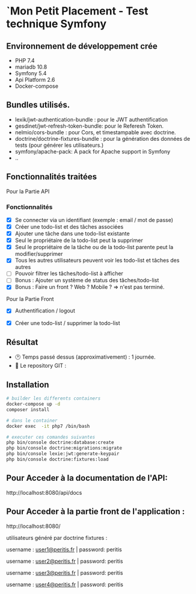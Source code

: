 `Mon Petit Placement - Test technique Symfony
==============================================

Environnement de développement crée
-------------

* PHP 7.4
* mariadb 10.8
* Symfony 5.4
* Api Platform 2.6
* Docker-compose


Bundles utilisés.
-------------
* lexik/jwt-authentication-bundle : pour le JWT authentification
* gesdinet/jwt-refresh-token-bundle: pour le Referesh Token.
* nelmio/cors-bundle : pour Cors, et timestampable avec doctrine.
* doctrine/doctrine-fixtures-bundle : pour la génération des données de tests (pour générer les utilisateurs.)
* symfony/apache-pack: A pack for Apache support in Symfony
* ..

Fonctionnalités traitées
-------------

Pour la Partie API

### Fonctionnalités

- [x] Se connecter via un identifiant (exemple : email / mot de passe)
- [x] Créer une todo-list et des tâches associées
- [x] Ajouter une tâche dans une todo-list existante
- [x] Seul le propriétaire de la todo-list peut la supprimer
- [x] Seul le propriétaire de la tâche ou de la todo-list parente peut la modifier/supprimer
- [x] Tous les autres utilisateurs peuvent voir les todo-list et tâches des autres
- [ ] Pouvoir filtrer les tâches/todo-list à afficher
- [ ] Bonus : Ajouter un système de status des tâches/todo-list
- [x] Bonus : Faire un front ? Web ? Mobile ? => n'est pas terminé.

Pour la Partie Front
- [x] Authentification / logout
- [x] Créer une todo-list / supprimer la todo-list


Résultat
--------

* 🕐 Temps passé dessus (approximativement) : 1 journée.
* 💼 Le repository GIT : 

Installation
--------

```bash
# builder les differents containers
docker-compose up -d
composer install

# dans le container 
docker exec  -it php7 /bin/bash

# executer ces comandes suivantes
php bin/console doctrine:database:create
php bin/console doctrine:migrations:migrate
php bin/console lexie:jwt:generate-keypair
php bin/console doctrine:fixtures:load
```

Pour Acceder à la documentation de l'API:
--------
http://localhost:8080/api/docs

Pour Acceder à la partie front de l'application :
--------
http://localhost:8080/

utilisateurs généré par doctrine fixtures :

username : user1@peritis.fr | password: peritis

username : user2@peritis.fr | password: peritis

username : user3@peritis.fr | password: peritis

username : user4@peritis.fr | password: peritis
